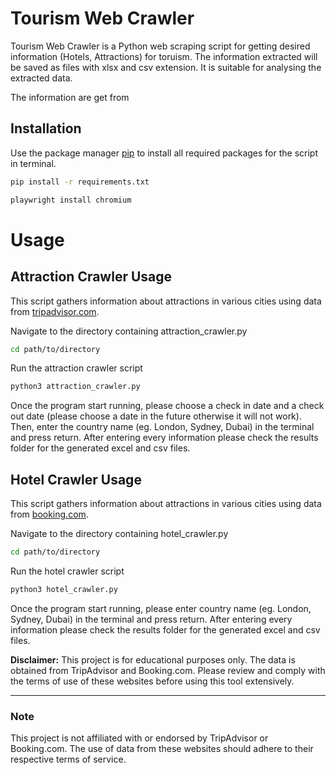 # Tourism Web Crawler
Tourism Web Crawler is a Python web scraping script for getting desired information (Hotels, Attractions) for toruism. The information extracted will be saved as files with xlsx and csv extension. It is suitable for analysing the extracted data.

The information are get from

## Installation
Use the package manager [pip](https://pip.pypa.io/en/stable/) to install all required packages for the script in terminal.

```bash
pip install -r requirements.txt
```

``` bash
playwright install chromium
```

# Usage
## Attraction Crawler Usage
This script gathers information about attractions in various cities using data from [tripadvisor.com](doc:linking-to-pages#anchor-links).

Navigate to the directory containing attraction_crawler.py
```bash
cd path/to/directory
```

Run the attraction crawler script
```bash
python3 attraction_crawler.py
```

Once the program start running, please choose a check in date and a check out date (please choose a date in the future otherwise it will not work). Then, enter the country name (eg. London, Sydney, Dubai) in the terminal and press return. After entering every information please check the results folder for the generated excel and csv files.

## Hotel Crawler Usage
This script gathers information about attractions in various cities using data from [booking.com](doc:linking-to-pages#anchor-links).

Navigate to the directory containing hotel_crawler.py
```bash
cd path/to/directory
```

Run the hotel crawler script
```bash
python3 hotel_crawler.py
```

Once the program start running, please enter country name (eg. London, Sydney, Dubai) in the terminal and press return. After entering every information please check the results folder for the generated excel and csv files.

**Disclaimer:** This project is for educational purposes only. The data is obtained from TripAdvisor and Booking.com. Please review and comply with the terms of use of these websites before using this tool extensively.


---

### Note

This project is not affiliated with or endorsed by TripAdvisor or Booking.com. The use of data from these websites should adhere to their respective terms of service.
